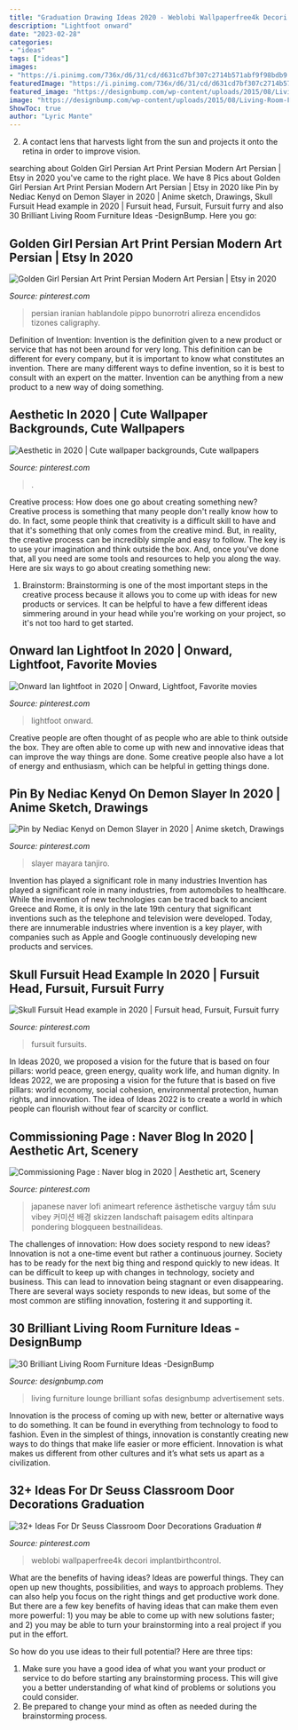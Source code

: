 ```yaml
---
title: "Graduation Drawing Ideas 2020 - Weblobi Wallpaperfree4k Decori Implantbirthcontrol"
description: "Lightfoot onward"
date: "2023-02-28"
categories:
- "ideas"
tags: ["ideas"]
images:
- "https://i.pinimg.com/736x/d6/31/cd/d631cd7bf307c2714b571abf9f98bdb9.jpg"
featuredImage: "https://i.pinimg.com/736x/d6/31/cd/d631cd7bf307c2714b571abf9f98bdb9.jpg"
featured_image: "https://designbump.com/wp-content/uploads/2015/08/Living-Room-Furniture-Sets-Throughout-Decorate-Your-Lounge-With-Sofas-And-Armchairs.jpg"
image: "https://designbump.com/wp-content/uploads/2015/08/Living-Room-Furniture-Sets-Throughout-Decorate-Your-Lounge-With-Sofas-And-Armchairs.jpg"
ShowToc: true
author: "Lyric Mante"
---
```



2. A contact lens that harvests light from the sun and projects it onto the retina in order to improve vision.

	

		
searching about Golden Girl Persian Art Print Persian Modern Art Persian | Etsy in 2020 you've came to the right place. We have 8 Pics about Golden Girl Persian Art Print Persian Modern Art Persian | Etsy in 2020 like Pin by Nediac Kenyd on Demon Slayer in 2020 | Anime sketch, Drawings, Skull Fursuit Head example in 2020 | Fursuit head, Fursuit, Fursuit furry and also 30 Brilliant Living Room Furniture Ideas -DesignBump. Here you go:
		
    
## Golden Girl Persian Art Print Persian Modern Art Persian | Etsy In 2020

<img loading=lazy src="https://i.pinimg.com/736x/ce/d6/46/ced646e9dc85417ef51e7a8ed012ff13.jpg" onerror="this.onerror=null;this.src='https://tse4.mm.bing.net/th?id=OIP.hve3nAzCX3lwzuMS-bF4gAHaJ3&amp;pid=15.1';" alt="Golden Girl Persian Art Print Persian Modern Art Persian | Etsy in 2020">

_Source: pinterest.com_

>persian iranian hablandole pippo bunorrotri alireza encendidos tizones caligraphy. 

	

Definition of Invention:
Invention is the definition given to a new product or service that has not been around for very long. This definition can be different for every company, but it is important to know what constitutes an invention. There are many different ways to define invention, so it is best to consult with an expert on the matter. Invention can be anything from a new product to a new way of doing something.

    
## Aesthetic In 2020 | Cute Wallpaper Backgrounds, Cute Wallpapers

<img loading=lazy src="https://i.pinimg.com/736x/ad/00/d2/ad00d234aa03483889f7b0a7d8872a7e.jpg" onerror="this.onerror=null;this.src='https://tse3.mm.bing.net/th?id=OIP.6Y-jp9FwYizAvKbMrkTBGAHaNK&amp;pid=15.1';" alt="Aesthetic in 2020 | Cute wallpaper backgrounds, Cute wallpapers">

_Source: pinterest.com_

>. 

	

Creative process: How does one go about creating something new?
Creative process is something that many people don't really know how to do. In fact, some people think that creativity is a difficult skill to have and that it's something that only comes from the creative mind. But, in reality, the creative process can be incredibly simple and easy to follow. The key is to use your imagination and think outside the box. And, once you've done that, all you need are some tools and resources to help you along the way. Here are six ways to go about creating something new: 
1) Brainstorm: Brainstorming is one of the most important steps in the creative process because it allows you to come up with ideas for new products or services. It can be helpful to have a few different ideas simmering around in your head while you're working on your project, so it's not too hard to get started.

    
## Onward Ian Lightfoot In 2020 | Onward, Lightfoot, Favorite Movies

<img loading=lazy src="https://i.pinimg.com/736x/d6/31/cd/d631cd7bf307c2714b571abf9f98bdb9.jpg" onerror="this.onerror=null;this.src='https://tse4.mm.bing.net/th?id=OIP.xGk2EwQcPY6jt_j9x_F1BQHaJ3&amp;pid=15.1';" alt="Onward Ian lightfoot in 2020 | Onward, Lightfoot, Favorite movies">

_Source: pinterest.com_

>lightfoot onward. 

	

Creative people are often thought of as people who are able to think outside the box. They are often able to come up with new and innovative ideas that can improve the way things are done. Some creative people also have a lot of energy and enthusiasm, which can be helpful in getting things done.

    
## Pin By Nediac Kenyd On Demon Slayer In 2020 | Anime Sketch, Drawings

<img loading=lazy src="https://i.pinimg.com/736x/48/1f/90/481f90c6717b6ffb7d31b6fd506c54b9.jpg" onerror="this.onerror=null;this.src='https://tse2.mm.bing.net/th?id=OIP.N2G2sAAbuXEBnuX3H6wrMAHaKe&amp;pid=15.1';" alt="Pin by Nediac Kenyd on Demon Slayer in 2020 | Anime sketch, Drawings">

_Source: pinterest.com_

>slayer mayara tanjiro. 

	

Invention has played a significant role in many industries
Invention has played a significant role in many industries, from automobiles to healthcare. While the invention of new technologies can be traced back to ancient Greece and Rome, it is only in the late 19th century that significant inventions such as the telephone and television were developed. Today, there are innumerable industries where invention is a key player, with companies such as Apple and Google continuously developing new products and services.

    
## Skull Fursuit Head Example In 2020 | Fursuit Head, Fursuit, Fursuit Furry

<img loading=lazy src="https://i.pinimg.com/736x/e0/ba/8b/e0ba8bf1e9fb5deb66892e05f408c3ae.jpg" onerror="this.onerror=null;this.src='https://tse2.mm.bing.net/th?id=OIP.A_NL0wfzAHJoPPiuXBk1_gHaJ4&amp;pid=15.1';" alt="Skull Fursuit Head example in 2020 | Fursuit head, Fursuit, Fursuit furry">

_Source: pinterest.com_

>fursuit fursuits. 

	

In Ideas 2020, we proposed a vision for the future that is based on four pillars: world peace, green energy, quality work life, and human dignity. In Ideas 2022, we are proposing a vision for the future that is based on five pillars: world economy, social cohesion, environmental protection, human rights, and innovation. The idea of Ideas 2022 is to create a world in which people can flourish without fear of scarcity or conflict.

    
## Commissioning Page : Naver Blog In 2020 | Aesthetic Art, Scenery

<img loading=lazy src="https://i.pinimg.com/736x/fc/b7/13/fcb7133dc28dc95efb833cf35c244a41.jpg" onerror="this.onerror=null;this.src='https://tse2.mm.bing.net/th?id=OIP.LOhAb3XDakP4zr-gSC3F2AAAAA&amp;pid=15.1';" alt="Commissioning Page : Naver blog in 2020 | Aesthetic art, Scenery">

_Source: pinterest.com_

>japanese naver lofi animeart reference ästhetische varguy tầm sưu vibey 커미션 배경 skizzen landschaft paisagem edits altinpara pondering blogqueen bestnailideas. 

	

The challenges of innovation: How does society respond to new ideas?
Innovation is not a one-time event but rather a continuous journey. Society has to be ready for the next big thing and respond quickly to new ideas. It can be difficult to keep up with changes in technology, society and business. This can lead to innovation being stagnant or even disappearing. There are several ways society responds to new ideas, but some of the most common are stifling innovation, fostering it and supporting it.

    
## 30 Brilliant Living Room Furniture Ideas -DesignBump

<img loading=lazy src="https://designbump.com/wp-content/uploads/2015/08/Living-Room-Furniture-Sets-Throughout-Decorate-Your-Lounge-With-Sofas-And-Armchairs.jpg" onerror="this.onerror=null;this.src='https://tse1.mm.bing.net/th?id=OIP.FW5U-asPCMma59KvpYwaAgHaDu&amp;pid=15.1';" alt="30 Brilliant Living Room Furniture Ideas -DesignBump">

_Source: designbump.com_

>living furniture lounge brilliant sofas designbump advertisement sets. 

	

Innovation is the process of coming up with new, better or alternative ways to do something. It can be found in everything from technology to food to fashion. Even in the simplest of things, innovation is constantly creating new ways to do things that make life easier or more efficient. Innovation is what makes us different from other cultures and it’s what sets us apart as a civilization.

    
## 32+ Ideas For Dr Seuss Classroom Door Decorations Graduation #

<img loading=lazy src="https://i.pinimg.com/736x/71/da/bd/71dabde1297d3ccd28ca1a9088205ec9.jpg" onerror="this.onerror=null;this.src='https://tse1.mm.bing.net/th?id=OIP.qgRx14OkSpDtBfqLioDvvQAAAA&amp;pid=15.1';" alt="32+ Ideas For Dr Seuss Classroom Door Decorations Graduation #">

_Source: pinterest.com_

>weblobi wallpaperfree4k decori implantbirthcontrol. 

	

What are the benefits of having ideas?
Ideas are powerful things. They can open up new thoughts, possibilities, and ways to approach problems. They can also help you focus on the right things and get productive work done.
But there are a few key benefits of having ideas that can make them even more powerful: 1) you may be able to come up with new solutions faster; and 2) you may be able to turn your brainstorming into a real project if you put in the effort.

So how do you use ideas to their full potential? Here are three tips: 
1) Make sure you have a good idea of what you want your product or service to do before starting any brainstorming process. This will give you a better understanding of what kind of problems or solutions you could consider. 
2) Be prepared to change your mind as often as needed during the brainstorming process.

